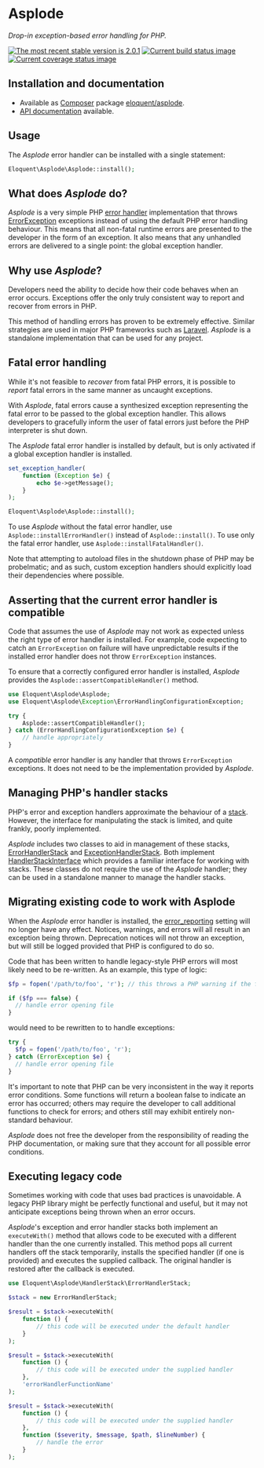 # Asplode

*Drop-in exception-based error handling for PHP.*

[![The most recent stable version is 2.0.1][version-image]][Semantic versioning]
[![Current build status image][build-image]][Current build status]
[![Current coverage status image][coverage-image]][Current coverage status]

[build-image]: http://img.shields.io/travis/eloquent/asplode/develop.svg?style=flat-square "Current build status for the develop branch"
[Current build status]: https://travis-ci.org/eloquent/asplode
[coverage-image]: http://img.shields.io/coveralls/eloquent/asplode/develop.svg?style=flat-square "Current test coverage for the develop branch"
[Current coverage status]: https://coveralls.io/r/eloquent/asplode
[Semantic versioning]: http://semver.org/
[version-image]: http://img.shields.io/:semver-2.0.1-brightgreen.svg?style=flat-square "This project uses semantic versioning"

## Installation and documentation

- Available as [Composer] package [eloquent/asplode].
- [API documentation] available.

[API documentation]: http://lqnt.co/asplode/artifacts/documentation/api/
[Composer]: http://getcomposer.org/
[eloquent/asplode]: https://packagist.org/packages/eloquent/asplode

## Usage

The *Asplode* error handler can be installed with a single statement:

```php
Eloquent\Asplode\Asplode::install();
```

## What does *Asplode* do?

*Asplode* is a very simple PHP [error handler] implementation that throws
[ErrorException] exceptions instead of using the default PHP error handling
behaviour. This means that all non-fatal runtime errors are presented to the
developer in the form of an exception. It also means that any unhandled errors
are delivered to a single point: the global exception handler.

[error handler]: http://php.net/set_error_handler
[ErrorException]: http://php.net/ErrorException

## Why use *Asplode*?

Developers need the ability to decide how their code behaves when an error
occurs. Exceptions offer the only truly consistent way to report and recover
from errors in PHP.

This method of handling errors has proven to be extremely effective. Similar
strategies are used in major PHP frameworks such as [Laravel]. *Asplode* is a
standalone implementation that can be used for any project.

[Laravel]: http://laravel.com/

## Fatal error handling

While it's not feasible to *recover* from fatal PHP errors, it is possible to
*report* fatal errors in the same manner as uncaught exceptions.

With *Asplode*, fatal errors cause a synthesized exception representing the
fatal error to be passed to the global exception handler. This allows developers
to gracefully inform the user of fatal errors just before the PHP interpreter is
shut down.

The *Asplode* fatal error handler is installed by default, but is only activated
if a global exception handler is installed.

```php
set_exception_handler(
    function (Exception $e) {
        echo $e->getMessage();
    }
);

Eloquent\Asplode\Asplode::install();
```

To use *Asplode* without the fatal error handler, use
`Asplode::installErrorHandler()` instead of `Asplode::install()`. To use only
the fatal error handler, use `Asplode::installFatalHandler()`.

Note that attempting to autoload files in the shutdown phase of PHP may be
probelmatic; and as such, custom exception handlers should explicitly load their
dependencies where possible.

## Asserting that the current error handler is compatible

Code that assumes the use of *Asplode* may not work as expected unless the right
type of error handler is installed. For example, code expecting to catch an
`ErrorException` on failure will have unpredictable results if the installed
error handler does not throw `ErrorException` instances.

To ensure that a correctly configured error handler is installed, *Asplode*
provides the `Asplode::assertCompatibleHandler()` method.

```php
use Eloquent\Asplode\Asplode;
use Eloquent\Asplode\Exception\ErrorHandlingConfigurationException;

try {
    Asplode::assertCompatibleHandler();
} catch (ErrorHandlingConfigurationException $e) {
    // handle appropriately
}
```

A *compatible* error handler is any handler that throws `ErrorException`
exceptions. It does not need to be the implementation provided by *Asplode*.

## Managing PHP's handler stacks

PHP's error and exception handlers approximate the behaviour of a [stack].
However, the interface for manipulating the stack is limited, and quite frankly,
poorly implemented.

*Asplode* includes two classes to aid in management of these stacks,
[ErrorHandlerStack] and [ExceptionHandlerStack]. Both implement
[HandlerStackInterface] which provides a familiar interface for working with
stacks. These classes do not require the use of the *Asplode* handler; they can
be used in a standalone manner to manage the handler stacks.

[ErrorHandlerStack]: http://lqnt.co/asplode/artifacts/documentation/api/Eloquent/Asplode/HandlerStack/ErrorHandlerStack.html
[ExceptionHandlerStack]: http://lqnt.co/asplode/artifacts/documentation/api/Eloquent/Asplode/HandlerStack/ExceptionHandlerStack.html
[HandlerStackInterface]: http://lqnt.co/asplode/artifacts/documentation/api/Eloquent/Asplode/HandlerStack/HandlerStackInterface.html
[stack]: http://en.wikipedia.org/wiki/Stack_(abstract_data_type)

## Migrating existing code to work with Asplode

When the *Asplode* error handler is installed, the [error_reporting] setting
will no longer have any effect. Notices, warnings, and errors will all result in
an exception being thrown. Deprecation notices will not throw an exception, but
will still be logged provided that PHP is configured to do so.

Code that has been written to handle legacy-style PHP errors will most likely
need to be re-written. As an example, this type of logic:

```php
$fp = fopen('/path/to/foo', 'r'); // this throws a PHP warning if the file is not found

if ($fp === false) {
  // handle error opening file
}
```

would need to be rewritten to to handle exceptions:

```php
try {
  $fp = fopen('/path/to/foo', 'r');
} catch (ErrorException $e) {
  // handle error opening file
}
```

It's important to note that PHP can be very inconsistent in the way it reports
error conditions. Some functions will return a boolean false to indicate an
error has occurred; others may require the developer to call additional
functions to check for errors; and others still may exhibit entirely
non-standard behaviour.

*Asplode* does not free the developer from the responsibility of reading the PHP
documentation, or making sure that they account for all possible error
conditions.

[error_reporting]: http://php.net/error_reporting

## Executing legacy code

Sometimes working with code that uses bad practices is unavoidable. A legacy PHP
library might be perfectly functional and useful, but it may not anticipate
exceptions being thrown when an error occurs.

*Asplode*'s exception and error handler stacks both implement an `executeWith()`
method that allows code to be executed with a different handler than the one
currently installed. This method pops all current handlers off the stack
temporarily, installs the specified handler (if one is provided) and executes
the supplied callback. The original handler is restored after the callback is
executed.

```php
use Eloquent\Asplode\HandlerStack\ErrorHandlerStack;

$stack = new ErrorHandlerStack;

$result = $stack->executeWith(
    function () {
        // this code will be executed under the default handler
    }
);

$result = $stack->executeWith(
    function () {
        // this code will be executed under the supplied handler
    },
    'errorHandlerFunctionName'
);

$result = $stack->executeWith(
    function () {
        // this code will be executed under the supplied handler
    },
    function ($severity, $message, $path, $lineNumber) {
        // handle the error
    }
);
```
